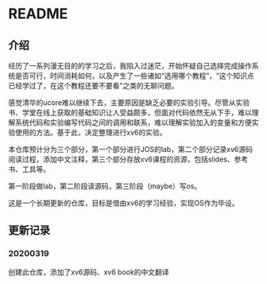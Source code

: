 # README

## 介绍

经历了一系列漫无目的的学习之后，我陷入过迷茫，开始怀疑自己选择完成操作系统是否可行，时间消耗如何，以及产生了一些诸如“选用哪个教程”，“这个知识点已经学过了，在这个教程还要不要看”之类的无聊问题。

感觉清华的ucore难以继续下去，主要原因是缺乏必要的实验引导。尽管从实验书、学堂在线上获取的基础知识让人受益颇多，但面对代码依然无从下手，难以理解系统代码和实验编写代码之间的调用和联系，难以理解实验加入的变量和方便实验使用的方法。基于此，决定整理进行xv6的实验。

本仓库预计分为三个部分，第一个部分进行JOS的lab，第二个部分记录xv6源码阅读过程，添加中文注释，第三个部分存放xv6课程的资源，包括slides、参考书、工具等。

第一阶段做lab，第二阶段读源码，第三阶段（maybe）写os。

这是一个长期更新的仓库，目标是借由xv6的学习经验，实现OS作为毕设。

## 更新记录

### 20200319

创建此仓库，添加了xv6源码、xv6 book的中文翻译